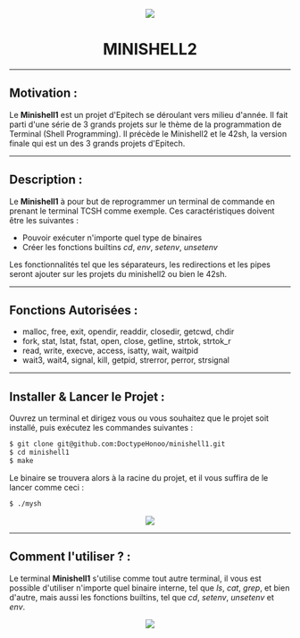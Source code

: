 <p align="center">
  <img src="https://user-images.githubusercontent.com/91092610/173183424-3797c756-5d1d-47cd-8019-04b8e2c1f07f.png" />
</p>
<h1 align="center">
   MINISHELL2
</h1>

---

## Motivation : 

Le **Minishell1** est un projet d'Epitech se déroulant vers milieu d'année. Il fait parti d'une série de 3 grands projets sur le thème de la programmation de Terminal (Shell Programming). Il précède le Minishell2 et le 42sh, la version finale qui est un des 3 grands projets d'Epitech.

---

## Description :

Le **Minishell1** à pour but de reprogrammer un terminal de commande en prenant le terminal TCSH comme exemple.
Ces caractéristiques doivent être les suivantes : 
- Pouvoir exécuter n'importe quel type de binaires
- Créer les fonctions builtins *cd*, *env*, *setenv*, *unsetenv*

Les fonctionnalités tel que les séparateurs, les redirections et les pipes seront ajouter sur les projets du minishell2 ou bien le 42sh.

---

## Fonctions Autorisées : 

- malloc, free, exit, opendir, readdir, closedir, getcwd, chdir
- fork, stat, lstat, fstat, open, close, getline, strtok, strtok_r
- read, write, execve, access, isatty, wait, waitpid
- wait3, wait4, signal, kill, getpid, strerror, perror, strsignal

---

## Installer & Lancer le Projet :

Ouvrez un terminal et dirigez vous ou vous souhaitez que le projet soit installé, puis exécutez les commandes suivantes : 
```bash
$ git clone git@github.com:DoctypeHonoo/minishell1.git
$ cd minishell1
$ make
```
Le binaire se trouvera alors à la racine du projet, et il vous suffira de le lancer comme ceci : 
```bash
$ ./mysh
```
<p align="center">
  <img src="https://user-images.githubusercontent.com/91092610/174791267-34abac86-b25c-4e09-afc4-bfa16f31bd0f.png">
</p>

---

## Comment l'utiliser ? : 

Le terminal **Minishell1** s'utilise comme tout autre terminal, il vous est possible d'utiliser n'importe quel binaire interne, tel que *ls*, *cat*, *grep*, et bien d'autre, mais aussi les fonctions builtins, tel que *cd*, *setenv*, *unsetenv* et *env*. 
<p align="center">
  <img src="https://user-images.githubusercontent.com/91092610/174324680-877675c7-df21-46e5-bc8a-01379c644ab8.png">
</p>
